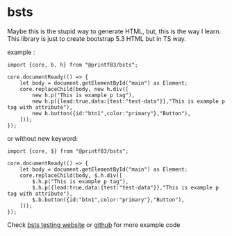 # bsts

Maybe this is the stupid way to generate HTML, but, this is the way I learn. 
This library is just to create bootstrap 5.3 HTML but in TS way.

example :

```
import {core, b, h} from "@printf83/bsts";

core.documentReady(() => {
	let body = document.getElementById("main") as Element;
	core.replaceChild(body, new h.div([
        new h.p("This is example p tag"),
        new h.p({lead:true,data:{test:"test-data"}},"This is example p tag with attribute"),
        new b.button({id:"btn1",color:"primary"},"Button"),
    ]));
});
```


or without new keyword:


```
import {core, $} from "@printf83/bsts";

core.documentReady(() => {
	let body = document.getElementById("main") as Element;
	core.replaceChild(body, $.h.div([
        $.h.p("This is example p tag"),
        $.h.p({lead:true,data:{test:"test-data"}},"This is example p tag with attribute"),
        $.b.button({id:"btn1",color:"primary"},"Button"),
    ]));
});
```

Check [bsts testing website](https://printf83.github.io/bsts-test/) or [github](https://github.com/printf83/bsts-test) for more example code
